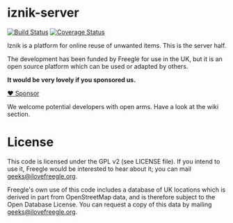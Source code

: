 # iznik-server

[![Build Status](https://travis-ci.com/Freegle/iznik-server.svg?branch=master)](https://travis-ci.com/Freegle/iznik-server)
[![Coverage Status](https://coveralls.io/repos/github/Freegle/iznik-server/badge.svg?branch=master)](https://coveralls.io/github/Freegle/iznik-server?branch=master)

Iznik is a platform for online reuse of unwanted items.  This is the server half.  

The development has been funded by Freegle for use in the UK,
but it is an open source platform which can be used or adapted by others.

**It would be very lovely if you sponsored us.**

[:heart: Sponsor](https://github.com/sponsors/Freegle)

We welcome potential developers with open arms.  Have  a look at the wiki section.

License
=======

This code is licensed under the GPL v2 (see LICENSE file).  If you intend to use it, Freegle would be interested to
hear about it; you can mail <geeks@ilovefreegle.org>.

Freegle's own use of this code includes a database of UK locations which is derived in part from OpenStreetMap data, and
is therefore subject to the Open Database License.  You can request a copy of this data by mailing 
<geeks@ilovefreegle.org>.
